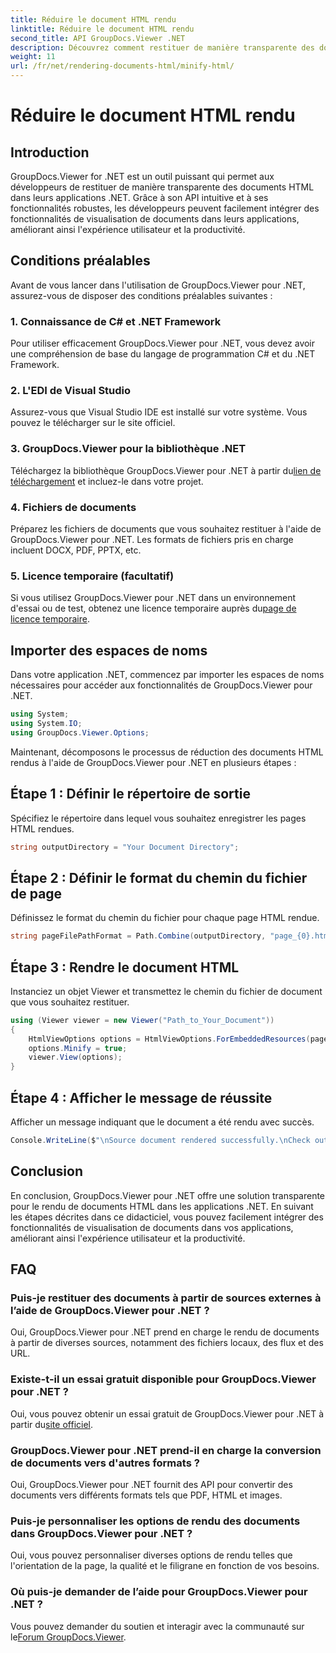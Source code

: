```yaml
---
title: Réduire le document HTML rendu
linktitle: Réduire le document HTML rendu
second_title: API GroupDocs.Viewer .NET
description: Découvrez comment restituer de manière transparente des documents HTML dans des applications .NET à l'aide de GroupDocs.Viewer pour .NET.
weight: 11
url: /fr/net/rendering-documents-html/minify-html/
---
```


# Réduire le document HTML rendu

## Introduction
GroupDocs.Viewer for .NET est un outil puissant qui permet aux développeurs de restituer de manière transparente des documents HTML dans leurs applications .NET. Grâce à son API intuitive et à ses fonctionnalités robustes, les développeurs peuvent facilement intégrer des fonctionnalités de visualisation de documents dans leurs applications, améliorant ainsi l'expérience utilisateur et la productivité.
## Conditions préalables
Avant de vous lancer dans l'utilisation de GroupDocs.Viewer pour .NET, assurez-vous de disposer des conditions préalables suivantes :
### 1. Connaissance de C# et .NET Framework
Pour utiliser efficacement GroupDocs.Viewer pour .NET, vous devez avoir une compréhension de base du langage de programmation C# et du .NET Framework.
### 2. L'EDI de Visual Studio
Assurez-vous que Visual Studio IDE est installé sur votre système. Vous pouvez le télécharger sur le site officiel.
### 3. GroupDocs.Viewer pour la bibliothèque .NET
 Téléchargez la bibliothèque GroupDocs.Viewer pour .NET à partir du[lien de téléchargement](https://releases.groupdocs.com/viewer/net/) et incluez-le dans votre projet.
### 4. Fichiers de documents
Préparez les fichiers de documents que vous souhaitez restituer à l'aide de GroupDocs.Viewer pour .NET. Les formats de fichiers pris en charge incluent DOCX, PDF, PPTX, etc.
### 5. Licence temporaire (facultatif)
 Si vous utilisez GroupDocs.Viewer pour .NET dans un environnement d'essai ou de test, obtenez une licence temporaire auprès du[page de licence temporaire](https://purchase.groupdocs.com/temporary-license/).

## Importer des espaces de noms
Dans votre application .NET, commencez par importer les espaces de noms nécessaires pour accéder aux fonctionnalités de GroupDocs.Viewer pour .NET.
```csharp
using System;
using System.IO;
using GroupDocs.Viewer.Options;
```

Maintenant, décomposons le processus de réduction des documents HTML rendus à l'aide de GroupDocs.Viewer pour .NET en plusieurs étapes :
## Étape 1 : Définir le répertoire de sortie
Spécifiez le répertoire dans lequel vous souhaitez enregistrer les pages HTML rendues.
```csharp
string outputDirectory = "Your Document Directory";
```
## Étape 2 : Définir le format du chemin du fichier de page
Définissez le format du chemin du fichier pour chaque page HTML rendue.
```csharp
string pageFilePathFormat = Path.Combine(outputDirectory, "page_{0}.html");
```
## Étape 3 : Rendre le document HTML
Instanciez un objet Viewer et transmettez le chemin du fichier de document que vous souhaitez restituer.
```csharp
using (Viewer viewer = new Viewer("Path_to_Your_Document"))
{
    HtmlViewOptions options = HtmlViewOptions.ForEmbeddedResources(pageFilePathFormat);
    options.Minify = true;
    viewer.View(options);
}
```
## Étape 4 : Afficher le message de réussite
Afficher un message indiquant que le document a été rendu avec succès.
```csharp
Console.WriteLine($"\nSource document rendered successfully.\nCheck output in {outputDirectory}.");
```

## Conclusion
En conclusion, GroupDocs.Viewer pour .NET offre une solution transparente pour le rendu de documents HTML dans les applications .NET. En suivant les étapes décrites dans ce didacticiel, vous pouvez facilement intégrer des fonctionnalités de visualisation de documents dans vos applications, améliorant ainsi l'expérience utilisateur et la productivité.
## FAQ
### Puis-je restituer des documents à partir de sources externes à l’aide de GroupDocs.Viewer pour .NET ?
Oui, GroupDocs.Viewer pour .NET prend en charge le rendu de documents à partir de diverses sources, notamment des fichiers locaux, des flux et des URL.
### Existe-t-il un essai gratuit disponible pour GroupDocs.Viewer pour .NET ?
 Oui, vous pouvez obtenir un essai gratuit de GroupDocs.Viewer pour .NET à partir du[site officiel](https://releases.groupdocs.com/).
### GroupDocs.Viewer pour .NET prend-il en charge la conversion de documents vers d'autres formats ?
Oui, GroupDocs.Viewer pour .NET fournit des API pour convertir des documents vers différents formats tels que PDF, HTML et images.
### Puis-je personnaliser les options de rendu des documents dans GroupDocs.Viewer pour .NET ?
Oui, vous pouvez personnaliser diverses options de rendu telles que l'orientation de la page, la qualité et le filigrane en fonction de vos besoins.
### Où puis-je demander de l’aide pour GroupDocs.Viewer pour .NET ?
 Vous pouvez demander du soutien et interagir avec la communauté sur le[Forum GroupDocs.Viewer](https://forum.groupdocs.com/c/viewer/9).